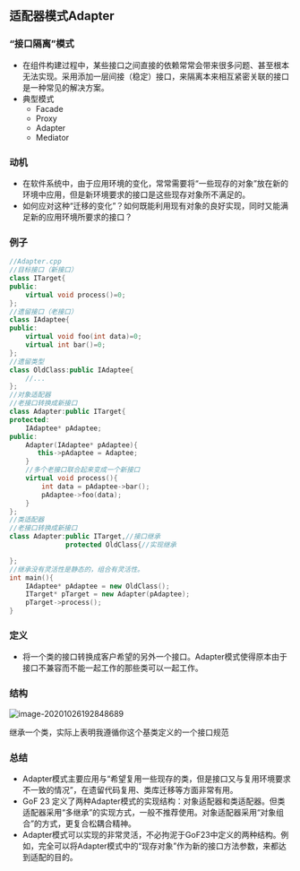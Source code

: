 ## 适配器模式Adapter

### “接口隔离”模式

- 在组件构建过程中，某些接口之间直接的依赖常常会带来很多问题、甚至根本无法实现。采用添加一层间接（稳定）接口，来隔离本来相互紧密关联的接口是一种常见的解决方案。
- 典型模式
  - Facade
  - Proxy
  - Adapter
  - Mediator

### 动机

- 在软件系统中，由于应用环境的变化，常常需要将“一些现存的对象”放在新的环境中应用，但是新环境要求的接口是这些现存对象所不满足的。
- 如何应对这种“迁移的变化”？如何既能利用现有对象的良好实现，同时又能满足新的应用环境所要求的接口？



### 例子

```cpp
//Adapter.cpp
//目标接口（新接口）
class ITarget{
public:
    virtual void process()=0;
};
//遗留接口（老接口）
class IAdaptee{
public:
    virtual void foo(int data)=0;
    virtual int bar()=0;
};
//遗留类型
class OldClass:public IAdaptee{
    //...
};
//对象适配器
//老接口转换成新接口
class Adapter:public ITarget{
protected:
    IAdaptee* pAdaptee;
public:
    Adapter(IAdaptee* pAdaptee){
       this->pAdaptee = Adaptee;
    }
    //多个老接口联合起来变成一个新接口
    virtual void process(){
        int data = pAdaptee->bar();
        pAdaptee->foo(data);
    }
};
//类适配器
//老接口转换成新接口
class Adapter:public ITarget,//接口继承
			  protected OldClass{//实现继承

};
//继承没有灵活性是静态的，组合有灵活性。
int main(){
    IAdaptee* pAdaptee = new OldClass();
    ITarget* pTarget = new Adapter(pAdaptee);
    pTarget->process();
}
```

### 定义

- 将一个类的接口转换成客户希望的另外一个接口。Adapter模式使得原本由于接口不兼容而不能一起工作的那些类可以一起工作。


### 结构

![image-20201026192848689](https://i.loli.net/2020/10/26/MXdce4n7jL3rDbF.png)

继承一个类，实际上表明我遵循你这个基类定义的一个接口规范

### 总结

- Adapter模式主要应用与“希望复用一些现存的类，但是接口又与复用环境要求不一致的情况”，在遗留代码复用、类库迁移等方面非常有用。
- GoF 23 定义了两种Adapter模式的实现结构：对象适配器和类适配器。但类适配器采用“多继承”的实现方式，一般不推荐使用。对象适配器采用“对象组合”的方式，更复合松耦合精神。
- Adapter模式可以实现的非常灵活，不必拘泥于GoF23中定义的两种结构。例如，完全可以将Adapter模式中的“现存对象”作为新的接口方法参数，来都达到适配的目的。
